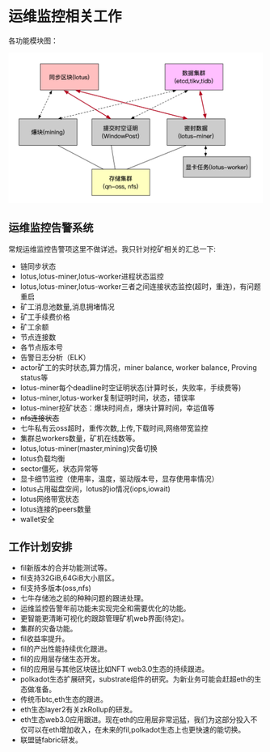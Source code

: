 # 运维监控相关工作

各功能模块图：

![集群架构](./集群流程图.png)

## 运维监控告警系统

常规运维监控告警项这里不做详述。我只针对挖矿相关的汇总一下:

- 链同步状态
- lotus,lotus-miner,lotus-worker进程状态监控
- lotus,lotus-miner,lotus-worker三者之间连接状态监控(超时，重连)，有问题重启
- 矿工消息池数量,消息拥堵情况
- 矿工手续费价格
- 矿工余额
- 节点连接数
- 各节点版本号
- 告警日志分析（ELK）
- actor矿工的实时状态,算力情况，miner balance, worker balance, Proving status等
- lotus-miner每个deadline时空证明状态(计算时长，失败率，手续费等)
- lotus-miner,lotus-worker复制证明时间，状态，错误率
- lotus-miner挖矿状态：爆块时间点，爆块计算时间，幸运值等
- ~~nfs连接状态~~
- 七牛私有云oss超时，重传次数,上传,下载时间,网络带宽监控
- 集群总workers数量，矿机在线数等。
- lotus,lotus-miner(master,mining)灾备切换
- lotus负载均衡
- sector僵死，状态异常等
- 显卡细节监控（使用率，温度，驱动版本号，显存使用率情况）
- lotus占用磁盘空间，lotus的io情况(iops,iowait)
- lotus网络带宽状态
- lotus连接的peers数量
- wallet安全

## 工作计划安排

- fil新版本的合并功能测试等。
- fil支持32GiB,64GiB大小扇区。
- fil支持多版本(oss,nfs)
- 七牛存储池之前的种种问题的跟进处理。
- 运维监控告警年前功能未实现完全和需要优化的功能。
- 更智能更清晰可视化的跟踪管理矿机web界面(待定)。
- 集群的灾备功能。
- fil收益率提升。
- fil的产出性能持续优化跟进。
- fil的应用层存储生态开发。
- fil的应用层与其他区块链比如NFT web3.0生态的持续跟进。
- polkadot生态扩展研究，substrate组件的研究。为新业务可能会赶超eth的生态做准备。
- 传统币btc,eth生态的跟进。
- eth生态layer2有关zkRollup的研发。
- eth生态web3.0应用跟进。现在eth的应用层非常迅猛，我们为这部分投入不仅可以在eth增加收入，在未来的fil,polkadot生态上也更快速的能切换。
- 联盟链fabric研发。

